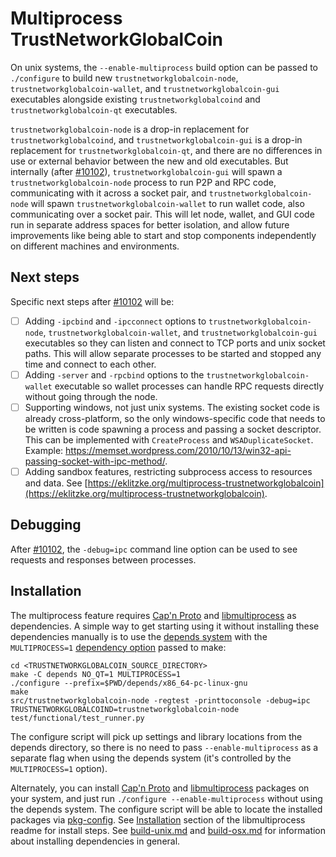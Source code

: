 # Multiprocess TrustNetworkGlobalCoin

On unix systems, the `--enable-multiprocess` build option can be passed to `./configure` to build new `trustnetworkglobalcoin-node`, `trustnetworkglobalcoin-wallet`, and `trustnetworkglobalcoin-gui` executables alongside existing `trustnetworkglobalcoind` and `trustnetworkglobalcoin-qt` executables.

`trustnetworkglobalcoin-node` is a drop-in replacement for `trustnetworkglobalcoind`, and `trustnetworkglobalcoin-gui` is a drop-in replacement for `trustnetworkglobalcoin-qt`, and there are no differences in use or external behavior between the new and old executables. But internally (after [#10102](https://github.com/trustnetworkglobalcoin/trustnetworkglobalcoin/pull/10102)), `trustnetworkglobalcoin-gui` will spawn a `trustnetworkglobalcoin-node` process to run P2P and RPC code, communicating with it across a socket pair, and `trustnetworkglobalcoin-node` will spawn `trustnetworkglobalcoin-wallet` to run wallet code, also communicating over a socket pair. This will let node, wallet, and GUI code run in separate address spaces for better isolation, and allow future improvements like being able to start and stop components independently on different machines and environments.

## Next steps

Specific next steps after [#10102](https://github.com/trustnetworkglobalcoin/trustnetworkglobalcoin/pull/10102) will be:

- [ ] Adding `-ipcbind` and `-ipcconnect` options to `trustnetworkglobalcoin-node`, `trustnetworkglobalcoin-wallet`, and `trustnetworkglobalcoin-gui` executables so they can listen and connect to TCP ports and unix socket paths. This will allow separate processes to be started and stopped any time and connect to each other.
- [ ] Adding `-server` and `-rpcbind` options to the `trustnetworkglobalcoin-wallet` executable so wallet processes can handle RPC requests directly without going through the node.
- [ ] Supporting windows, not just unix systems. The existing socket code is already cross-platform, so the only windows-specific code that needs to be written is code spawning a process and passing a socket descriptor. This can be implemented with `CreateProcess` and `WSADuplicateSocket`. Example: https://memset.wordpress.com/2010/10/13/win32-api-passing-socket-with-ipc-method/.
- [ ] Adding sandbox features, restricting subprocess access to resources and data. See [https://eklitzke.org/multiprocess-trustnetworkglobalcoin](https://eklitzke.org/multiprocess-trustnetworkglobalcoin).

## Debugging

After [#10102](https://github.com/trustnetworkglobalcoin/trustnetworkglobalcoin/pull/10102), the `-debug=ipc` command line option can be used to see requests and responses between processes.

## Installation

The multiprocess feature requires [Cap'n Proto](https://capnproto.org/) and [libmultiprocess](https://github.com/chaincodelabs/libmultiprocess) as dependencies. A simple way to get starting using it without installing these dependencies manually is to use the [depends system](../depends) with the `MULTIPROCESS=1` [dependency option](../depends#dependency-options) passed to make:

```
cd <TRUSTNETWORKGLOBALCOIN_SOURCE_DIRECTORY>
make -C depends NO_QT=1 MULTIPROCESS=1
./configure --prefix=$PWD/depends/x86_64-pc-linux-gnu
make
src/trustnetworkglobalcoin-node -regtest -printtoconsole -debug=ipc
TRUSTNETWORKGLOBALCOIND=trustnetworkglobalcoin-node test/functional/test_runner.py
```

The configure script will pick up settings and library locations from the depends directory, so there is no need to pass `--enable-multiprocess` as a separate flag when using the depends system (it's controlled by the `MULTIPROCESS=1` option).

Alternately, you can install [Cap'n Proto](https://capnproto.org/) and [libmultiprocess](https://github.com/chaincodelabs/libmultiprocess) packages on your system, and just run `./configure --enable-multiprocess` without using the depends system. The configure script will be able to locate the installed packages via [pkg-config](https://www.freedesktop.org/wiki/Software/pkg-config/). See [Installation](https://github.com/chaincodelabs/libmultiprocess#installation) section of the libmultiprocess readme for install steps. See [build-unix.md](build-unix.md) and [build-osx.md](build-osx.md) for information about installing dependencies in general.
